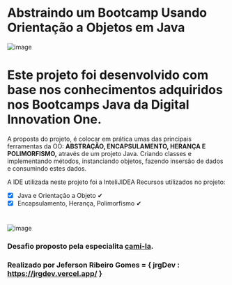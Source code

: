 # Abstraindo um Bootcamp Usando Orientação a Objetos em Java

![image](https://user-images.githubusercontent.com/10172471/151461149-a60e335c-fc4e-40c9-8cfc-cb17afda8e38.png)

# Este projeto foi desenvolvido com base nos conhecimentos adquiridos nos Bootcamps Java da Digital Innovation One.

A proposta do projeto, é colocar em prática umas das principais ferramentas da OO: <strong>ABSTRAÇÃO, ENCAPSULAMENTO, HERANÇA E POLIMORFISMO,</strong> através de um projeto Java. 
Criando classes e implementando métodos, instanciando objetos, fazendo insersão de dados e consumindo estes dados.

A IDE utilizada neste projeto foi a InteliJIDEA
Recursos utilizados no projeto:
- [x] Java e Orientação a Objeto ✔
- [x] Encapsulamento, Herança, Polimorfismo ✔

#

![image](https://user-images.githubusercontent.com/10172471/151461671-e9007c72-1171-44cd-b87d-988111cca245.png)

### Desafio proposto pela especialita [cami-la](https://www.linkedin.com/in/cami-la/ "cami-la").
### Realizado por Jeferson Ribeiro Gomes = { jrgDev : https://jrgdev.vercel.app/ }

#
